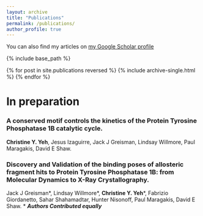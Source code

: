 ```yaml
---
layout: archive
title: "Publications"
permalink: /publications/
author_profile: true
---
```


You can also find my articles on [my Google Scholar profile](https://scholar.google.com/citations?user=17EspbgAAAAJ&hl=en)

{% include base_path %}

{% for post in site.publications reversed %}
  {% include archive-single.html %}
{% endfor %}

In preparation 
==============

### A conserved motif controls the kinetics of the Protein Tyrosine Phosphatase 1B catalytic cycle.
**Christine Y. Yeh**, Jesus Izaguirre, Jack J Greisman,  Lindsay Willmore, Paul Maragakis, David E Shaw.

### Discovery and Validation of the binding poses of allosteric fragment hits to Protein Tyrosine Phosphatase 1B: from Molecular Dynamics to X-Ray Crystallography.
Jack J Greisman\*,  Lindsay Willmore\*, **Christine Y. Yeh**\*, Fabrizio Giordanetto, Sahar Shahamadtar, Hunter Nisonoff, Paul Maragakis, David E Shaw. \* **_Authors Contributed equally_**


